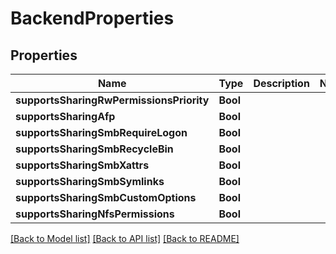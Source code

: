 # BackendProperties

## Properties

Name | Type | Description | Notes
------------ | ------------- | ------------- | -------------
**supportsSharingRwPermissionsPriority** | **Bool** |  | 
**supportsSharingAfp** | **Bool** |  | 
**supportsSharingSmbRequireLogon** | **Bool** |  | 
**supportsSharingSmbRecycleBin** | **Bool** |  | 
**supportsSharingSmbXattrs** | **Bool** |  | 
**supportsSharingSmbSymlinks** | **Bool** |  | 
**supportsSharingSmbCustomOptions** | **Bool** |  | 
**supportsSharingNfsPermissions** | **Bool** |  | 

[[Back to Model list]](../#documentation-for-models) [[Back to API list]](../#documentation-for-api-endpoints) [[Back to README]](../)


